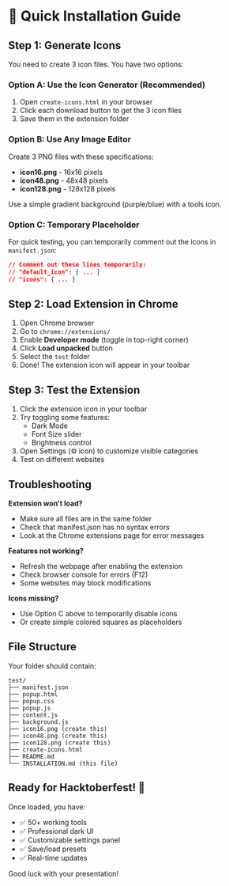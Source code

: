 # 🚀 Quick Installation Guide

## Step 1: Generate Icons

You need to create 3 icon files. You have two options:

### Option A: Use the Icon Generator (Recommended)
1. Open `create-icons.html` in your browser
2. Click each download button to get the 3 icon files
3. Save them in the extension folder

### Option B: Use Any Image Editor
Create 3 PNG files with these specifications:
- **icon16.png** - 16x16 pixels
- **icon48.png** - 48x48 pixels  
- **icon128.png** - 128x128 pixels

Use a simple gradient background (purple/blue) with a tools icon.

### Option C: Temporary Placeholder
For quick testing, you can temporarily comment out the icons in `manifest.json`:
```json
// Comment out these lines temporarily:
// "default_icon": { ... }
// "icons": { ... }
```

## Step 2: Load Extension in Chrome

1. Open Chrome browser
2. Go to `chrome://extensions/`
3. Enable **Developer mode** (toggle in top-right corner)
4. Click **Load unpacked** button
5. Select the `test` folder
6. Done! The extension icon will appear in your toolbar

## Step 3: Test the Extension

1. Click the extension icon in your toolbar
2. Try toggling some features:
   - Dark Mode
   - Font Size slider
   - Brightness control
3. Open Settings (⚙️ icon) to customize visible categories
4. Test on different websites

## Troubleshooting

**Extension won't load?**
- Make sure all files are in the same folder
- Check that manifest.json has no syntax errors
- Look at the Chrome extensions page for error messages

**Features not working?**
- Refresh the webpage after enabling the extension
- Check browser console for errors (F12)
- Some websites may block modifications

**Icons missing?**
- Use Option C above to temporarily disable icons
- Or create simple colored squares as placeholders

## File Structure

Your folder should contain:
```
test/
├── manifest.json
├── popup.html
├── popup.css
├── popup.js
├── content.js
├── background.js
├── icon16.png (create this)
├── icon48.png (create this)
├── icon128.png (create this)
├── create-icons.html
├── README.md
└── INSTALLATION.md (this file)
```

## Ready for Hacktoberfest! 🎉

Once loaded, you have:
- ✅ 50+ working tools
- ✅ Professional dark UI
- ✅ Customizable settings panel
- ✅ Save/load presets
- ✅ Real-time updates

Good luck with your presentation!
